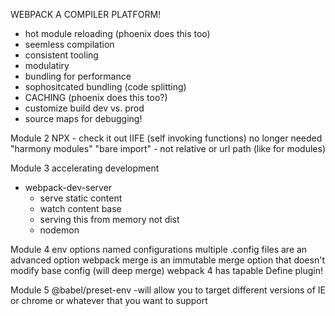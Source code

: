 WEBPACK A COMPILER PLATFORM!

* hot module reloading (phoenix does this too)
* seemless compilation
* consistent tooling
* modulatiry
* bundling for performance
* sophositcated bundling (code splitting)
* CACHING (phoenix does this too?)
* customize build dev vs. prod
* source maps for debugging!

Module 2
NPX - check it out
IIFE (self invoking functions) no longer needed
"harmony modules"
"bare import" - not relative or url path (like for modules)

Module 3 accelerating development
* webpack-dev-server
  * serve static content
  * watch content base
  * serving this from memory not dist
  * nodemon

Module 4
env options
named configurations
multiple .config files are an advanced option
webpack merge is an immutable merge option that doesn't modify base config (will deep merge)
webpack 4 has tapable
Define plugin!

Module 5
@babel/preset-env -will allow you to target different versions of IE or chrome or whatever that you want to support


